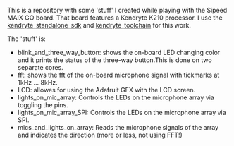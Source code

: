 This is a repository with some 'stuff' I created while playing with the Sipeed MAIX GO board. That board features a Kendryte K210 processor.
I use the [kendryte_standalone_sdk](https://github.com/kendryte/kendryte-standalone-sdk) and [kendryte_toolchain](https://kendryte.com/downloads/) for this work.

The 'stuff' is:

* blink_and_three_way_button: shows the on-board LED changing color and it prints the status of the three-way button.This is done on two separate cores.
* fft: shows the fft of the on-board microphone signal with tickmarks at 1kHz ... 8kHz.
* LCD: allowes for using the Adafruit GFX with the LCD screen.
* lights_on_mic_array: Controls the LEDs on the microphone array via toggling the pins.
* lights_on_mic_array_SPI: Controls the LEDs on the microphone array via SPI.
* mics_and_lights_on_array: Reads the microphone signals of the array and indicates the direction (more or less, not using FFT!) 

